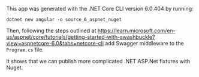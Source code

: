 This app was generated with the .NET Core CLI version 6.0.404 by running:
```
dotnet new angular -o source_6_aspnet_nuget
```

Then, following the steps outlined at https://learn.microsoft.com/en-us/aspnet/core/tutorials/getting-started-with-swashbuckle?view=aspnetcore-6.0&tabs=netcore-cli
add Swagger middleware to the `Program.cs` file.

It shows that we can publish more complicated .NET ASP.Net fixtures with Nuget.
